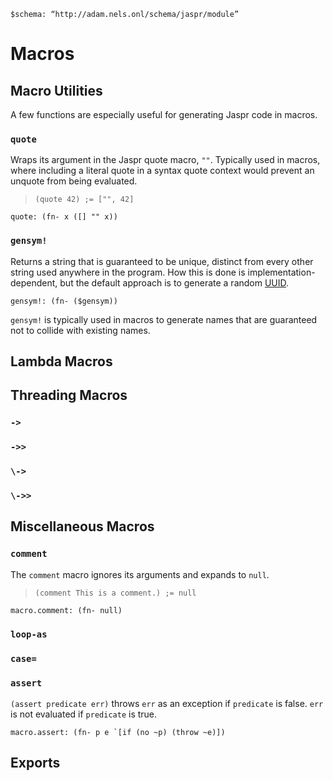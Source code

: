 
    $schema: “http://adam.nels.onl/schema/jaspr/module”

# Macros

## Macro Utilities

A few functions are especially useful for generating Jaspr code in macros.

### `quote`

Wraps its argument in the Jaspr quote macro, `""`. Typically used in macros, where including a literal quote in a syntax quote context would prevent an unquote from being evaluated.

>     (quote 42) ;= ["", 42]

    quote: (fn- x ([] "" x))

### `gensym!`

Returns a string that is guaranteed to be unique, distinct from every other string used anywhere in the program. How this is done is implementation-dependent, but the default approach is to generate a random [UUID][uuid].

    gensym!: (fn- ($gensym))

`gensym!` is typically used in macros to generate names that are guaranteed not to collide with existing names.

[uuid]: https://en.wikipedia.org/wiki/Universally_unique_identifier

## Lambda Macros

## Threading Macros

### `->`

### `->>`

### `\->`

### `\->>`

## Miscellaneous Macros

### `comment`

The `comment` macro ignores its arguments and expands to `null`.

>     (comment This is a comment.) ;= null

    macro.comment: (fn- null)

### `loop-as`

### `case=`

### `assert`

`(assert predicate err)` throws `err` as an exception if `predicate` is false. `err` is not evaluated if `predicate` is true.

    macro.assert: (fn- p e `[if (no ~p) (throw ~e)])

## Exports

